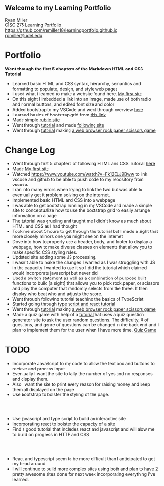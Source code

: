 ## Welcome to my Learning Portfolio


Ryan Miller<br/>
CISC 275 Learning Portfolio<br/>
https://github.com/rpmiller18/learningportfolio.github.io<br/>
rpmiller@udel.edu

# Portfolio

**Went through the first 5 chapters of the Markdown HTML and CSS Tutorial**<br/>
* Learned basic HTML and CSS syntax, hierarchy, semantics and formatting to populate, design, and style web pages<br/>
* I used what I learned to make a website found here. 
[My first site](test.html)<br/>
* On this sight I imbedded a link into an image, made use of both radio and normal buttons, and edited font size and color<br/>
* Added bootstrap to my VSCode and went through overview [here](https://getbootstrap.com/docs/5.1/forms/form-control/)<br/>
* Learned basics of bootstrap grid from [this link](https://www.freecodecamp.org/news/learn-the-bootstrap-4-grid-system-in-10-minutes-e83bfae115da/)<br/>
* Made simple [rubric site](bootstraptest.html)<br/>
* Went through [tutorial](https://www.youtube.com/watch?v=kMT54MPz9oE) and made [following site](tutorial.html)<br/>
* Went through [tutorial](https://www.youtube.com/watch?v=jaVNP3nIAv0) making [a web browser rock paper scissors game](http://127.0.0.1:5500/rpsmain.html)<br/>


# Change Log

* Went through first 5 chapters of following HTML and CSS Tutorial [here](https://marksheet.io)<br/>
* Made [My first site](test.html)<br/>
* Watched https://www.youtube.com/watch?v=Fk12ELJ9Bww to link vscode and github to be able to push code to my repository from vscode.<br/>
* I ran into many errors when trying to link the two but was able to eventually get it problem solving on the internet.<br/>
* Implemented basic HTML and CSS into a webpage<br/>
* I was able to get bootstrap running in my VSCode and made a simple site to conceptualize how to use the bootstrap grid to easily arrange information on a page<br/>
* The tutorial was grueling and taught me I didn't know as much about HTML and CSS as I had thought<br/>
* Took me about 5 hours to get through the tutorial but I made a sight that more closely mirrors one you might see on the internet<br/>
* Dove into how to properly use a header, body, and footer to display a webpage, how to make diverse classes on elements that allow you to make specific CSS styling rules.<br/>
* Updated site adding some JS processing. <br/>
* I wasn't able to make the changes I wanted as I was struggling with JS in the capacity I wanted to use it so I did the tutorial which claimed would incorporate javascript but never did <br/>
* Used a switch statement as well as a combination of purpose built functions to build [a sight] that allows you to pick rock,paper, or scissors and play the computer that randomly selects from the three. It then display who beat who and adjusts the score.<br/>
*  Went through [following tutorial](https://www.typescriptlang.org/docs/handbook/typescript-in-5-minutes.html) teaching the basics of TypeScript
*  Started going through [type script and react tutorial](https://www.youtube.com/watch?v=F2JCjVSZlG0)
* Went through [tutorial](https://www.youtube.com/watch?v=jaVNP3nIAv0) making [a web browser rock paper scissors game](http://127.0.0.1:5500/rpsmain.html)<br/>
* Made a quiz game with help of a [tutorial](https://www.youtube.com/watch?v=F2JCjVSZlG0)that uses a quiz question generator site to ask the user random questions. The difficulty, # of questions, and genre of questions can be changed in the back end and I plan to implement them for the user when I have more time. [Quiz Game](/my-app/public/index.html)

# TODO

* Incorporate JavaScript to my code to allow the text box and buttons to recieve and process input.<br/>
* Eventually I want the site to tally the number of yes and no responses and display them. <br/>
* Also I want the site to print every reason for raising money and keep them all displayed on the page<br/>
* Use bootstrap to bolster the styling of the page.
<br/>
<br/>

* Use javascript and type script to build an interactive site<br/>
* Incorporating react to bolster the capacity of a site<br/>
* Find a good tutorial that includes react and javascript and will alow me to build on progress in HTTP and CSS<br/>
<br/>
<br/>

*  React and typescript seem to be more difficult than I anticipated to get my head around<br/>
*  I will continue to build more complex sites using both and plan to have 2 pretty awesome sites done for next week incorporating everything i've learned. <br/>